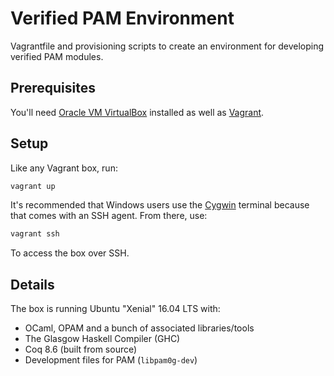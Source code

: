 # Verified PAM Environment
Vagrantfile and provisioning scripts to create an environment for developing verified PAM modules.

## Prerequisites
You'll need [Oracle VM VirtualBox](https://www.virtualbox.org/wiki/Downloads) installed as well as [Vagrant](https://www.vagrantup.com/downloads.html).

## Setup
Like any Vagrant box, run:

```bash
vagrant up
```

It's recommended that Windows users use the [Cygwin](https://www.cygwin.com/) terminal because that comes with an SSH agent. From there, use:

```bash
vagrant ssh
```

To access the box over SSH.

## Details
The box is running Ubuntu "Xenial" 16.04 LTS with:

* OCaml, OPAM and a bunch of associated libraries/tools
* The Glasgow Haskell Compiler (GHC)
* Coq 8.6 (built from source)
* Development files for PAM (`libpam0g-dev`)
